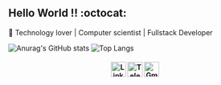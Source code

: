 
## Hello World !! :octocat: <br>

:sparkling_heart: Technology lover | Computer scientist | Fullstack Developer
<br>

![Anurag's GitHub stats](https://github-readme-stats.vercel.app/api?username=NaiaraBorges&hide=contribs&theme=dracula&show_icons=true&hide_title=true)
![Top Langs](https://github-readme-stats.vercel.app/api/top-langs/?username=NaiaraBorges&theme=dracula&layout=compact&hide_title=true)





<h4 align="center"> 

<a href="https://www.linkedin.com/in/naiara-borges/" rel="nofollow"><img src="https://image.flaticon.com/icons/png/512/355/355994.png" width="30px" alt="Linkedin Badge" data-canonical-src="https://image.flaticon.com/icons/png/512/185/185964.png?style=flat-square&amp;logo=Linkedin&amp;logoColor=white&amp;link=https://www.linkedin.com/in/naiara-borges/" style="max-width:10%"></a>
<a href="https://t.me/Naiara_Borges" rel="nofollow">
 <a href="https://t.me/Naiara_Borges" rel="nofollow"><img src="https://image.flaticon.com/icons/png/512/355/355977.png" width="30px" alt="Telegram Badge" data-canonical-src="https://img.shields.io/badge/-Telegram-1ca0f1?style=flat-square&amp;labelColor=1ca0f1&amp;logo=telegram&amp;logoColor=white&amp;link=https://t.me/Naiara_Borges" style="max-width:100%;"></a>
<a href="mailto:naiarazk@gmail.com"><img src="https://image.flaticon.com/icons/png/512/355/355992.png" width="30px" alt="Gmail Badge" data-canonical-src="https://img.shields.io/badge/-Gmail-c14438?style=flat-square&amp;logo=Gmail&amp;logoColor=white&amp;link=mailto:naiarazk@gmail.com" style="max-width:100%;"></a></p>




<!--
**NaiaraBorges/NaiaraBorges** is a ✨ _special_ ✨ repository because its `README.md` (this file) appears on your GitHub profile.

Here are some ideas to get you started:

- 🔭 I’m currently working on ...
- 🌱 I’m currently learning ...
- 👯 I’m looking to collaborate on ...
- 🤔 I’m looking for help with ...
- 💬 Ask me about ...
- 📫 How to reach me: ...
- 😄 Pronouns: ...
- ⚡ Fun fact: ...
-->
